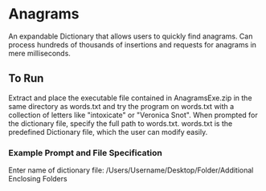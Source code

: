 # Anagrams
An expandable Dictionary that allows users to quickly find anagrams. Can process hundreds of thousands of insertions and requests for anagrams in mere milliseconds.
## To Run
Extract and place the executable file contained in AnagramsExe.zip in the same directory as words.txt and try the program on words.txt with a collection of letters like "intoxicate" or "Veronica Snot". 
When prompted for the dictionary file, specify the full path to words.txt. words.txt is the predefined Dictionary file, which the user can modify easily. 
### Example Prompt and File Specification
Enter name of dictionary file: /Users/Username/Desktop/Folder/Additional Enclosing Folders
